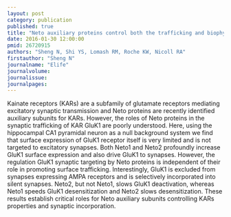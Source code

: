 ```yaml
---
layout: post
category: publication
published: true
title: "Neto auxiliary proteins control both the trafficking and biophysical properties of the kainate receptor GluK1."
date: 2016-01-30 12:00:00
pmid: 26720915
authors: "Sheng N, Shi YS, Lomash RM, Roche KW, Nicoll RA"
firstauthor: "Sheng N"
journalname: "Elife"
journalvolume: 
journalissue: 
journalpages: 
---
```


Kainate receptors (KARs) are a subfamily of glutamate receptors mediating excitatory synaptic transmission and Neto proteins are recently identified auxiliary subunits for KARs. However, the roles of Neto proteins in the synaptic trafficking of KAR GluK1 are poorly understood. Here, using the hippocampal CA1 pyramidal neuron as a null background system we find that surface expression of GluK1 receptor itself is very limited and is not targeted to excitatory synapses. Both Neto1 and Neto2 profoundly increase GluK1 surface expression and also drive GluK1 to synapses. However, the regulation GluK1 synaptic targeting by Neto proteins is independent of their role in promoting surface trafficking. Interestingly, GluK1 is excluded from synapses expressing AMPA receptors and is selectively incorporated into silent synapses. Neto2, but not Neto1, slows GluK1 deactivation, whereas Neto1 speeds GluK1 desensitization and Neto2 slows desensitization. These results establish critical roles for Neto auxiliary subunits controlling KARs properties and synaptic incorporation.

